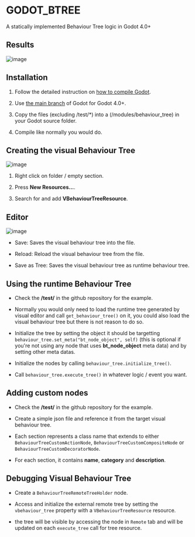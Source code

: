 # GODOT_BTREE
A statically implemented Behaviour Tree logic in Godot 4.0+

## Results
![image](https://user-images.githubusercontent.com/61026912/185263918-6ea0e9eb-2cc7-4046-b7a1-6be65f83d249.png)


## Installation
1.  Follow the detailed instruction on [how to compile Godot](https://docs.godotengine.org/en/stable/development/compiling/index.html).

2.  Use [the main branch](https://github.com/godotengine/godot) of Godot for Godot 4.0+.

3.  Copy the files (excluding /test/*) into a (/modules/behaviour_tree) in your Godot source folder.

4.  Compile like normally you would do.


## Creating the visual Behaviour Tree
![image](https://user-images.githubusercontent.com/61026912/183295000-5363ebc7-533d-44fa-a142-18ac53e11bdd.png)
1.  Right click on folder / empty section.

2.  Press **New Resources...**.

3.  Search for and add **VBehaviourTreeResource**.


## Editor
![image](https://user-images.githubusercontent.com/61026912/183294882-ad2ac841-76cf-43a5-a782-922f85255451.png)

* Save: Saves the visual behaviour tree into the file.

* Reload: Reload the visual behaviour tree from the file.

* Save as Tree: Saves the visual behaviour tree as runtime behaviour tree.


## Using the runtime Behaviour Tree
* Check the **/test/** in the github repository for the example.

* Normally you would only need to load the runtime tree generated by visual editor and call `get_behaviour_tree()` on it, you could also load the visual behaviour tree but there is not reason to do so.

* Initialize the tree by setting the object it should be targetting `behaviour_tree.set_meta("bt_node_object", self)` (this is optional if you're not using any node that uses **bt_node_object** meta data) and by setting other meta datas.

* Initialize the nodes by calling `behaviour_tree.initialize_tree()`.

* Call `behaviour_tree.execute_tree()` in whatever logic / event you want.


## Adding custom nodes
* Check the **/test/** in the github repository for the example.

* Create a simple json file and reference it from the target visual behaviour tree.

* Each section represents a class name that extends to either `BehaviourTreeCustomActionNode`, `BehaviourTreeCustomCompositeNode` or `BehaviourTreeCustomDecoratorNode`.

* For each section, it contains **name**, **category** and **description**.


## Debugging Visual Behaviour Tree
* Create a `BehaviourTreeRemoteTreeHolder` node.

* Access and initialize the external remote tree by setting the `vbehaviour_tree` property with a `VBehaviourTreeResource` resource.

* the tree will be visible by accessing the node in `Remote` tab and will be updated on each `execute_tree` call for tree resource.
